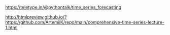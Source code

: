 https://teletype.in/@pythontalk/time_series_forecasting

http://htmlpreview.github.io/?https://github.com/ArtemiiK/repo/main/comprehensive-time-series-lecture-1.html
